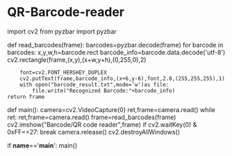 # QR-Barcode-reader
import cv2
from pyzbar import pyzbar

def read_barcodes(frame):
    barcodes=pyzbar.decode(frame)
    for barcode in barcodes:
        x,y,w,h=barcode.rect
        barcode_info=barcode.data.decode('utf-8')
        cv2.rectangle(frame,(x,y),(x+w,y+h),(0,255,0),2)

        font=cv2.FONT_HERSHEY_DUPLEX
        cv2.putText(frame,barcode_info,(x+6,y-6),font,2.0,(255,255,255),1)
        with open("barcode_result.txt",mode='w')as file:
            file.write("Recognized Barcode:"+barcode_info)
    return frame

def main():
    camera=cv2.VideoCapture(0)
    ret,frame=camera.read()
    while ret:
        ret,frame=camera.read()
        frame=read_barcodes(frame)
        cv2.imshow("Barcode/QR code reader",frame)
        if cv2.waitKey(0) & 0xFF==27:
            break
        camera.release()
        cv2.destroyAllWindows()

if __name__=='__main__':
    main()
